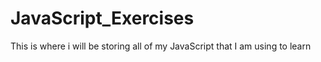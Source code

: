 # JavaScript_Exercises
This is where i will be storing all of my JavaScript that I am using to learn 
